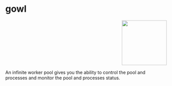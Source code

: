 # gowl
<div width="100%">
<div  align="right" display="inline-table" width="30%"><img src="https://github.com/hamed-yousefi/gowl/blob/master/docs/images/icon.png" width="140" ></div>

<p align="left" display="inline-table" width="60%">An infinite worker pool gives you the ability to control the pool and processes and monitor the pool and processes status.</p>
</div>
